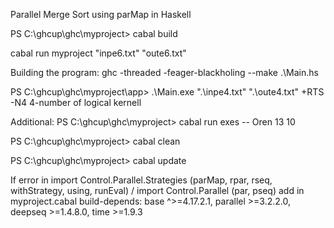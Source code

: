 Parallel Merge Sort using parMap in Haskell

PS C:\ghcup\ghc\myproject> cabal build

cabal run myproject "inpe6.txt" "oute6.txt"

Building the program:
ghc -threaded -feager-blackholing --make .\Main.hs

PS C:\ghcup\ghc\myproject\app> .\Main.exe ".\inpe4.txt" ".\oute4.txt" +RTS -N4 4-number of logical kernell


Additional:
PS C:\ghcup\ghc\myproject> cabal run exes -- Oren 13 10

PS C:\ghcup\ghc\myproject> cabal clean

PS C:\ghcup\ghc\myproject> cabal update


If error in import Control.Parallel.Strategies (parMap, rpar, rseq, withStrategy, using, runEval) / import Control.Parallel (par, pseq)
add in myproject.cabal
 build-depends:    base ^>=4.17.2.1,
					  parallel >=3.2.2.0,
					  deepseq >=1.4.8.0,
					  time >=1.9.3
